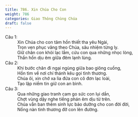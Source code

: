 ```yaml
---
title: 786. Xin Chúa Cho Con
weight: 786
categories: Giao Thông Chùng Chúa
draft: false
---
```

<dl><dt>Câu 1:</dt><dd data-verse="1">Xin Chúa cho con tâm hồn thiết tha yêu Ngài, <br/>Trọn vẹn phục vâng theo Chúa, sâu nhiệm từng ly. <br/>Giữ chân con khỏi lạc lầm, cứu con qua những nhọc lòng, <br/>Thần hồn dịu êm giữa đêm lạnh lùng. </dd><dt>Câu 2:</dt><dd data-verse="2">Khi bước chân đi ngại ngùng giữa bao giông cuồng, <br/>Hồn tìm về nơi chí thánh kêu gọi tình thương. <br/>Chúa ôi, xin chớ xa lìa đứa con cô đơn lạc loài, <br/>Tạo lập niềm tin giữ con an bình. </dd><dt>Câu 3:</dt><dd data-verse="3">Qua những giao tranh cam go sức con lụi dần, <br/>Chợt vùng dậy nghe tiếng phán êm dịu từ trên. <br/>Chúa vẫn ban thêm sinh lực bảo dưỡng cho con đời đời, <br/>Nồng nàn tình thương đỡ con lên đường. </dd></dl>